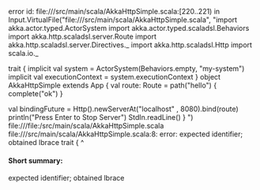 error id: file://<WORKSPACE>/src/main/scala/AkkaHttpSimple.scala:[220..221) in Input.VirtualFile("file://<WORKSPACE>/src/main/scala/AkkaHttpSimple.scala", "import akka.actor.typed.ActorSystem
import akka.actor.typed.scaladsl.Behaviors
import akka.http.scaladsl.server.Route
import akka.http.scaladsl.server.Directives._
import akka.http.scaladsl.Http
import scala.io._

trait { 
implicit val system = ActorSystem(Behaviors.empty, "my-system")
  implicit val executionContext = system.executionContext
}
object AkkaHttpSimple extends App {
  val route: Route = path("hello") { 
    complete("ok")
  }

  val bindingFuture = Http().newServerAt("localhost" , 8080).bind(route)
  println("Press Enter to Stop Server")
  StdIn.readLine()
}
")
file://<WORKSPACE>/file:<WORKSPACE>/src/main/scala/AkkaHttpSimple.scala
file://<WORKSPACE>/src/main/scala/AkkaHttpSimple.scala:8: error: expected identifier; obtained lbrace
trait { 
      ^
#### Short summary: 

expected identifier; obtained lbrace